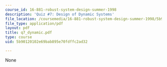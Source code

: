 ```yaml
---
course_id: 16-881-robust-system-design-summer-1998
description: 'Quiz #7: Design of Dynamic Systems'
file_location: /coursemedia/16-881-robust-system-design-summer-1998/5b90120102e69bab895e70fdffc2ad32_q7_dynamic.pdf
file_type: application/pdf
layout: pdf
title: q7_dynamic.pdf
type: course
uid: 5b90120102e69bab895e70fdffc2ad32

---
```

None